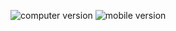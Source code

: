 
![computer version](https://user-images.githubusercontent.com/114589774/232483646-a04f38db-b1fe-4334-8352-22debdc545f1.png)
![mobile version](https://user-images.githubusercontent.com/114589774/232483694-58ca6f23-69d2-4a24-98f3-336a7801aa56.png)

